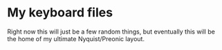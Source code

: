 # My keyboard files

Right now this will just be a few random things, but eventually this will be the home of my ultimate Nyquist/Preonic layout.
